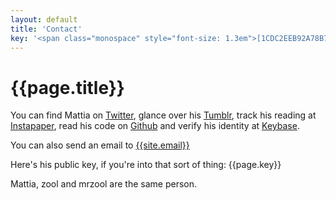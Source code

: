```yaml
---
layout: default
title: 'Contact'
key: '<span class="monospace" style="font-size: 1.3em">[1CDC2EEB92A78B7A](https://keybase.io/zool/key.asc)</span>'
---
```


# {{page.title}}

You can find Mattia on [Twitter](https://twitter.com/__zool),  glance over his [Tumblr](http://zoolnotes.tumblr.com/), track his reading at [Instapaper](https://www.instapaper.com/p/__zool), read his code on [Github](https://github.com/mrzool) and verify his identity at [Keybase](https://keybase.io/zool).

You can also send an email to [{{site.email}}](mailto:mattia.tezzele@gmail.com)

Here's his public key, if you're into that sort of thing: {{page.key}}

Mattia, zool and mrzool are the same person.
